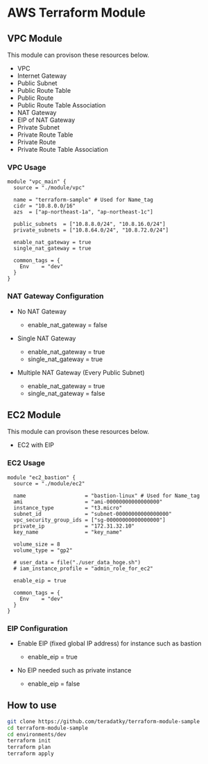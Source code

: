 # AWS Terraform Module

## VPC Module

This module can provison these resources below.

* VPC
* Internet Gateway
* Public Subnet
* Public Route Table
* Public Route
* Public Route Table Association
* NAT Gateway
* EIP of NAT Gateway
* Private Subnet
* Private Route Table
* Private Route
* Private Route Table Association

### VPC Usage

```hcl
module "vpc_main" {
  source = "./module/vpc"

  name = "terraform-sample" # Used for Name_tag
  cidr = "10.8.0.0/16"
  azs  = ["ap-northeast-1a", "ap-northeast-1c"]

  public_subnets  = ["10.8.8.0/24", "10.8.16.0/24"]
  private_subnets = ["10.8.64.0/24", "10.8.72.0/24"]

  enable_nat_gateway = true
  single_nat_gateway = true

  common_tags = {
    Env    = "dev"
  }
}
```

### NAT Gateway Configuration

* No NAT Gateway
  * enable_nat_gateway = false

* Single NAT Gateway
  * enable_nat_gateway = true
  * single_nat_gateway = true

* Multiple NAT Gateway (Every Public Subnet)
  * enable_nat_gateway = true
  * single_nat_gateway = false

## EC2 Module

This module can provison these resources below.

* EC2 with EIP

### EC2 Usage

```hcl
module "ec2_bastion" {
  source = "./module/ec2"

  name                   = "bastion-linux" # Used for Name_tag
  ami                    = "ami-00000000000000000"
  instance_type          = "t3.micro"
  subnet_id              = "subnet-00000000000000000"
  vpc_security_group_ids = ["sg-00000000000000000"]
  private_ip             = "172.31.32.10"
  key_name               = "key_name"

  volume_size = 8
  volume_type = "gp2"

  # user_data = file("./user_data_hoge.sh")
  # iam_instance_profile = "admin_role_for_ec2"

  enable_eip = true

  common_tags = {
    Env    = "dev"
  }
}
```

### EIP Configuration

* Enable EIP (fixed global IP address) for instance such as bastion
  * enable_eip = true

* No EIP needed such as private instance
  * enable_eip = false

## How to use

```bash
git clone https://github.com/teradatky/terraform-module-sample
cd terraform-module-sample
cd environments/dev
terraform init
terraform plan
terraform apply
```
